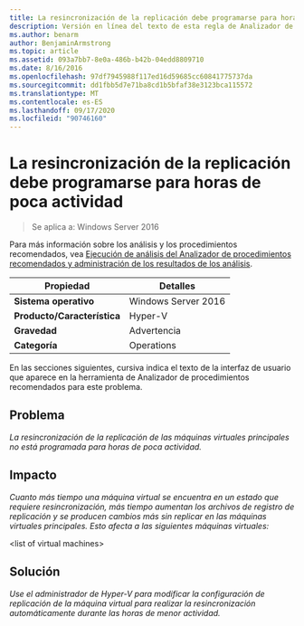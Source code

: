 ```yaml
---
title: La resincronización de la replicación debe programarse para horas de poca actividad
description: Versión en línea del texto de esta regla de Analizador de procedimientos recomendados.
ms.author: benarm
author: BenjaminArmstrong
ms.topic: article
ms.assetid: 093a7bb7-8e0a-486b-b42b-04edd8809710
ms.date: 8/16/2016
ms.openlocfilehash: 97df7945988f117ed16d59685cc60841775737da
ms.sourcegitcommit: dd1fbb5d7e71ba8cd1b5bfaf38e3123bca115572
ms.translationtype: MT
ms.contentlocale: es-ES
ms.lasthandoff: 09/17/2020
ms.locfileid: "90746160"
---
```

# <a name="resynchronization-of-replication-should-be-scheduled-for-off-peak-hours"></a>La resincronización de la replicación debe programarse para horas de poca actividad

>Se aplica a: Windows Server 2016

Para más información sobre los análisis y los procedimientos recomendados, vea [Ejecución de análisis del Analizador de procedimientos recomendados y administración de los resultados de los análisis](https://go.microsoft.com/fwlink/p/?LinkID=223177).

|Propiedad|Detalles|
|-|-|
|**Sistema operativo**|Windows Server 2016|
|**Producto/Característica**|Hyper-V|
|**Gravedad**|Advertencia|
|**Categoría**|Operations|

En las secciones siguientes, cursiva indica el texto de la interfaz de usuario que aparece en la herramienta de Analizador de procedimientos recomendados para este problema.

## <a name="issue"></a>Problema
*La resincronización de la replicación de las máquinas virtuales principales no está programada para horas de poca actividad.*

## <a name="impact"></a>Impacto
*Cuanto más tiempo una máquina virtual se encuentra en un estado que requiere resincronización, más tiempo aumentan los archivos de registro de replicación y se producen cambios más sin replicar en las máquinas virtuales principales. Esto afecta a las siguientes máquinas virtuales:*

\<list of virtual machines>

## <a name="resolution"></a>Solución
*Use el administrador de Hyper-V para modificar la configuración de replicación de la máquina virtual para realizar la resincronización automáticamente durante las horas de menor actividad.*



